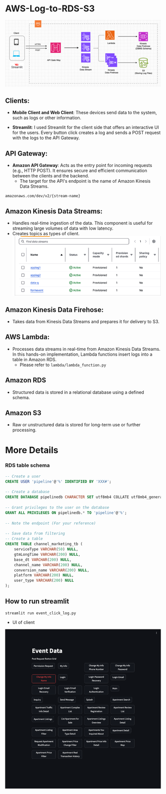 # AWS-Log-to-RDS-S3

![](images/data-collect.png)

## Clients:

- **Mobile Client and Web Client**: These devices send data to the system, such as logs or other information.

- **Streamlit**: I used Streamlit for the client side that offers an interactive UI for the users. Every button click creates a log and sends a POST request with the logs to the API Gateway.

## API Gateway:

- **Amazon API Gateway**: Acts as the entry point for incoming requests (e.g., HTTP POST). It ensures secure and efficient communication between the clients and the backend.
  - The target for the API's endpoint is the name of Amazon Kinesis Data Streams.
```
amazonaws.com/dev/v2/{stream-name}
```

## Amazon Kinesis Data Streams:

- Handles real-time ingestion of the data. This component is useful for streaming large volumes of data with low latency.
- Creates topics as types of client.
![](images/kinesis-list.png)
## Amazon Kinesis Data Firehose:

- Takes data from Kinesis Data Streams and prepares it for delivery to S3.

## AWS Lambda:

- Processes data streams in real-time from Amazon Kinesis Data Streams. In this hands-on implementation, Lambda functions insert logs into a table in Amazon RDS.
    - Please refer to `lambda/lambda_function.py`

## **Amazon RDS**
-  Structured data is stored in a relational database using a defined schema.
## **Amazon S3**
- Raw or unstructured data is stored for long-term use or further processing.


# More Details

### RDS table schema
```sql
-- Create a user
CREATE USER 'pipeline'@'%' IDENTIFIED BY 'XXX#';

-- Create a database
CREATE DATABASE pipelinedb CHARACTER SET utf8mb4 COLLATE utf8mb4_general_ci;

-- Grant privileges to the user on the database
GRANT ALL PRIVILEGES ON pipelinedb.* TO 'pipeline'@'%';

-- Note the endpoint (For your reference)

-- Save data from filtering
-- Create a table
CREATE TABLE channel_marketing_tb (
    serviceType VARCHAR(50) NULL,
    gtmLongTime VARCHAR(200) NULL,
    base_dt VARCHAR(200) NULL,
    channel_name VARCHAR(200) NULL,
    conversion_name VARCHAR(200) NULL,
    platform VARCHAR(200) NULL,
    user_type VARCHAR(200) NULL
);
```

## How to run streamlit

```
streamlit run event_click_log.py
```
- UI of client

![](images/streamlit_log_generator.png)
